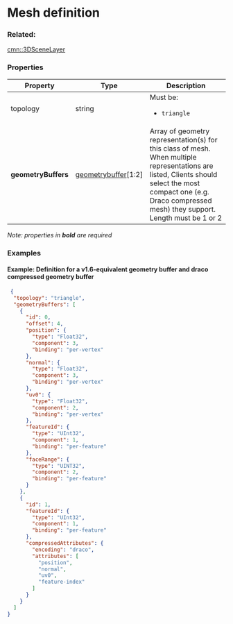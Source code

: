 # Mesh definition



### Related:

[cmn::3DSceneLayer](3DSceneLayer.cmn.md)
### Properties

| Property | Type | Description |
| --- | --- | --- |
| topology | string | <div>Must be:<ul><li>`triangle`</li></ul></div> |
| **geometryBuffers** | [geometrybuffer](geometrybuffer.cmn.md)[1:2] | Array of geometry representation(s) for this class of mesh. When multiple representations are listed, Clients should select the most compact one (e.g. Draco compressed mesh) they support. Length must be 1 or 2 |

*Note: properties in **bold** are required*

### Examples 

#### Example: Definition for a v1.6-equivalent geometry buffer and draco compressed geometry buffer 

```json
 {
  "topology": "triangle",
  "geometryBuffers": [
    {
      "id": 0,
      "offset": 4,
      "position": {
        "type": "Float32",
        "component": 3,
        "binding": "per-vertex"
      },
      "normal": {
        "type": "Float32",
        "component": 3,
        "binding": "per-vertex"
      },
      "uv0": {
        "type": "Float32",
        "component": 2,
        "binding": "per-vertex"
      },
      "featureId": {
        "type": "UInt32",
        "component": 1,
        "binding": "per-feature"
      },
      "faceRange": {
        "type": "UINT32",
        "component": 2,
        "binding": "per-feature"
      }
    },
    {
      "id": 1,
      "featureId": {
        "type": "UInt32",
        "component": 1,
        "binding": "per-feature"
      },
      "compressedAttributes": {
        "encoding": "draco",
        "attributes": [
          "position",
          "normal",
          "uv0",
          "feature-index"
        ]
      }
    }
  ]
} 
```

